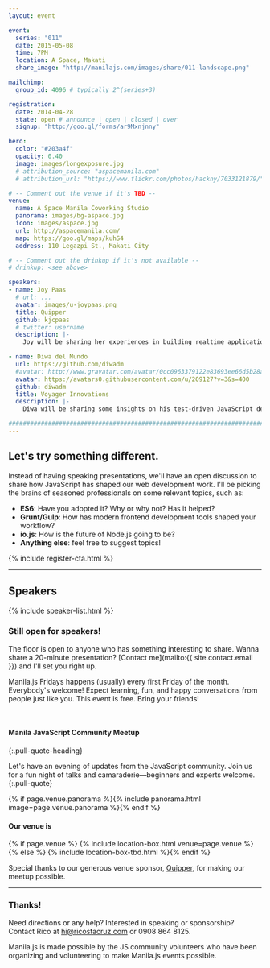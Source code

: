```yaml
---
layout: event

event:
  series: "011"
  date: 2015-05-08
  time: 7PM
  location: A Space, Makati
  share_image: "http://manilajs.com/images/share/011-landscape.png"

mailchimp:
  group_id: 4096 # typically 2^(series+3)

registration:
  date: 2014-04-28
  state: open # announce | open | closed | over
  signup: "http://goo.gl/forms/ar9Mxnjnny"

hero:
  color: "#203a4f"
  opacity: 0.40
  image: images/longexposure.jpg
  # attribution_source: "aspacemanila.com"
  # attribution_url: "https://www.flickr.com/photos/hackny/7033121879/"

# -- Comment out the venue if it's TBD --
venue:
  name: A Space Manila Coworking Studio
  panorama: images/bg-aspace.jpg
  icon: images/aspace.jpg
  url: http://aspacemanila.com/
  map: https://goo.gl/maps/kuhS4
  address: 110 Legazpi St., Makati City

# -- Comment out the drinkup if it's not available --
# drinkup: <see above>

speakers:
- name: Joy Paas
  # url: ...
  avatar: images/u-joypaas.png
  title: Quipper
  github: kjcpaas
  # twitter: username
  description: |-
    Joy will be sharing her experiences in building realtime applications using React.js and Pusher.com's realtime messaging service.

- name: Diwa del Mundo
  url: https://github.com/diwadm
  #avatar: http://www.gravatar.com/avatar/0cc0963379122e83693ee66d5b28ae37.png
  avatar: https://avatars0.githubusercontent.com/u/209127?v=3&s=400
  github: diwadm
  title: Voyager Innovations
  description: |-
    Diwa will be sharing some insights on his test-driven JavaScript development process using Mocha, Chai.js, and Sinon.

##############################################################################
---
```


## Let's try something different.
Instead of having speaking presentations, we'll have an open discussion to share how JavaScript has shaped our web development work. I'll be picking the brains of seasoned professionals on some relevant topics, such as:

* __ES6__: Have you adopted it? Why or why not? Has it helped?
* __Grunt/Gulp__: How has modern frontend development tools shaped your workflow?
* __io.js__: How is the future of Node.js going to be?
* __Anything else__: feel free to suggest topics!

<!-- Call to action -->
{% include register-cta.html %}

* * * *

## Speakers

{% include speaker-list.html %}

### Still open for speakers!
The floor is open to anyone who has something interesting to share.
Wanna share a 20-minute presentation? [Contact me](mailto:{{ site.contact.email }}) and I'll set you right up.

Manila.js Fridays happens (usually) every first Friday of the month.
Everybody's welcome!  Expect learning, fun, and happy conversations from people
just like you.  This event is free. Bring your friends!

<br>

#### Manila JavaScript Community Meetup
{:.pull-quote-heading}

Let's have an evening of updates from the JavaScript community. Join us for a
fun night of talks and camaraderie—beginners and experts welcome.
{:.pull-quote}

<!-- Big venue image -->
{% if page.venue.panorama %}{% include panorama.html image=page.venue.panorama %}{% endif %}

#### Our venue is

{% if page.venue %}
{% include location-box.html venue=page.venue %}{% else %}
{% include location-box-tbd.html %}{% endif %}

Special thanks to our generous venue sponsor, [Quipper](http://quipper.com),
for making our meetup possible.

* * * *

### Thanks!

Need directions or any help? Interested in speaking or sponsorship? Contact
Rico at [hi@ricostacruz.com](mailto:hi@ricostacruz.com) or 0908 864 8125.

Manila.js is made possible by the JS community volunteers who have been
organizing and volunteering to make Manila.js events possible. 
